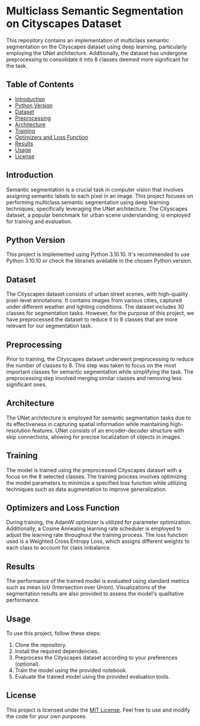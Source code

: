 # Multiclass Semantic Segmentation on Cityscapes Dataset

This repository contains an implementation of multiclass semantic segmentation on the Cityscapes dataset using deep learning, particularly employing the UNet architecture. Additionally, the dataset has undergone preprocessing to consolidate it into 8 classes deemed more significant for the task.

## Table of Contents
- [Introduction](#introduction)
- [Python Version](#python-version)
- [Dataset](#dataset)
- [Preprocessing](#preprocessing)
- [Architecture](#architecture)
- [Training](#training)
- [Optimizers and Loss Function](#optimizers-and-loss-function)
- [Results](#results)
- [Usage](#usage)
- [License](#license)

## Introduction
Semantic segmentation is a crucial task in computer vision that involves assigning semantic labels to each pixel in an image. This project focuses on performing multiclass semantic segmentation using deep learning techniques, specifically leveraging the UNet architecture. The Cityscapes dataset, a popular benchmark for urban scene understanding, is employed for training and evaluation.

## Python Version

This project is implemented using Python 3.10.10. It's recommended to use Python 3.10.10 or check the libraries available in the chosen Python version.

## Dataset
The Cityscapes dataset consists of urban street scenes, with high-quality pixel-level annotations. It contains images from various cities, captured under different weather and lighting conditions. The dataset includes 30 classes for segmentation tasks. However, for the purpose of this project, we have preprocessed the dataset to reduce it to 8 classes that are more relevant for our segmentation task.

## Preprocessing
Prior to training, the Cityscapes dataset underwent preprocessing to reduce the number of classes to 8. This step was taken to focus on the most important classes for semantic segmentation while simplifying the task. The preprocessing step involved merging similar classes and removing less significant ones.

## Architecture
The UNet architecture is employed for semantic segmentation tasks due to its effectiveness in capturing spatial information while maintaining high-resolution features. UNet consists of an encoder-decoder structure with skip connections, allowing for precise localization of objects in images.

## Training
The model is trained using the preprocessed Cityscapes dataset with a focus on the 8 selected classes. The training process involves optimizing the model parameters to minimize a specified loss function while utilizing techniques such as data augmentation to improve generalization. 

## Optimizers and Loss Function
During training, the AdamW optimizer is utilized for parameter optimization. Additionally, a Cosine Annealing learning rate scheduler is employed to adjust the learning rate throughout the training process. The loss function used is a Weighted Cross Entropy Loss, which assigns different weights to each class to account for class imbalance.

## Results
The performance of the trained model is evaluated using standard metrics such as mean IoU (Intersection over Union). Visualizations of the segmentation results are also provided to assess the model's qualitative performance.

## Usage
To use this project, follow these steps:
1. Clone the repository.
2. Install the required dependencies.
3. Preprocess the Cityscapes dataset according to your preferences (optional).
4. Train the model using the provided notebook.
5. Evaluate the trained model using the provided evaluation tools.

## License
This project is licensed under the [MIT License](LICENSE). Feel free to use and modify the code for your own purposes.